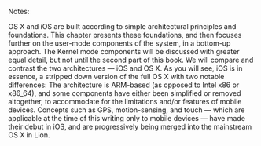 Notes:

OS X and iOS are built according to simple architectural principles and foundations. This chapter presents these foundations, and then focuses further on the user-mode components of the system, in a bottom-up approach. The Kernel mode components will be discussed with greater equal detail, but not until the second part of this book.
We will compare and contrast the two architectures — iOS and OS X. As you will see, iOS is in essence, a stripped down version of the full OS X with two notable differences: The architecture is ARM-based (as opposed to Intel x86 or x86_64), and some components have either been simplified or removed altogether, to accommodate for the limitations and/or features of mobile devices. Concepts such as GPS, motion-sensing, and touch — which are applicable at the time of this writing only to mobile devices — have made their debut in iOS, and are progressively being merged into the mainstream OS X in Lion.
